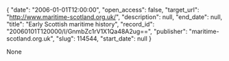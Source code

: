 {
  "date": "2006-01-01T12:00:00", 
  "open_access": false, 
  "target_url": "http://www.maritime-scotland.org.uk/", 
  "description": null, 
  "end_date": null, 
  "title": "Early Scottish maritime history", 
  "record_id": "20060101T120000/I/GnmbZc1rV1X1Qa48A2ug==", 
  "publisher": "maritime-scotland.org.uk", 
  "slug": 114544, 
  "start_date": null
}

None
